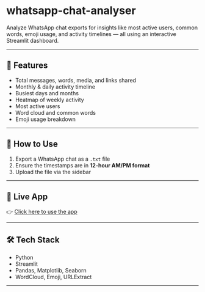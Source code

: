# whatsapp-chat-analyser
Analyze WhatsApp chat exports for insights like most active users, common words, emoji usage, and activity timelines — all using an interactive Streamlit dashboard.

---

## 🚀 Features

- Total messages, words, media, and links shared
- Monthly & daily activity timeline
- Busiest days and months
- Heatmap of weekly activity
- Most active users
- Word cloud and common words
- Emoji usage breakdown

---

## 📂 How to Use

1. Export a WhatsApp chat as a `.txt` file
2. Ensure the timestamps are in **12-hour AM/PM format**
3. Upload the file via the sidebar

---

## 📌 Live App

👉 [Click here to use the app](https://whatsapp-chat-analyser-co3hivavgebg6llxl9lm7c.streamlit.app/) 

---

## 🛠️ Tech Stack

- Python
- Streamlit
- Pandas, Matplotlib, Seaborn
- WordCloud, Emoji, URLExtract
---

